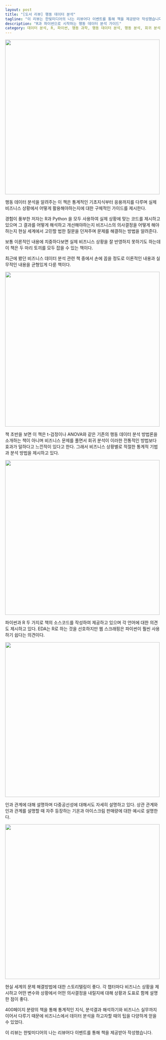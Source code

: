 ```yaml
---
layout: post
title: "[도서 리뷰] 행동 데이터 분석"
tagline: "이 리뷰는 한빛미디어의 나는 리뷰어다 이벤트를 통해 책을 제공받아 작성했습니다."
description: "R과 파이썬으로 시작하는 행동 데이터 분석 가이드"
category: 데이터 분석, R, 파이썬, 행동 과학, 행동 데이터 분석, 행동 분석, 회귀 분석, 상관 분석, 부트스트랩, 인과관계 다이어그램, 교란 해소, 결측 데이터, Python, behavioral analysis
---
```


<img src="https://i.imgur.com/c8Av2pO.jpg" width="500">


행동 데이터 분석을 알려주는 이 책은 통계적인 기초지식부터 응용까지를 다루며
실제 비즈니스 상황에서 어떻게 활용해야하는지에 대한 구체적인 가이드를 제시한다.

경험이 풍부한 저자는 R과 Python 을 모두 사용하여 실제 상황에 맞는 코드를 제시하고 있으며
그 결과를 어떻게 해석하고 개선해야하는지
비즈니스의 의사결정을 어떻게 해야하는지
현실 세계에서 고민할 법한 질문을 던져주며 문제를 해결하는 방법을 알려준다.

보통 이론적인 내용에 치중하다보면 실제 비즈니스 상황을 잘 반영하지 못하기도 하는데 
이 책은 두 마리 토끼를 모두 잡을 수 있는 책이다.

최근에 봤던 비즈니스 데이터 분석 관련 책 중에서 손에 꼽을 정도로 이론적인 내용과 실무적인 내용을 균형있게 다룬 책이다.


<img src="https://i.imgur.com/kgTDdYP.jpg" width="500">

책 초반을 보면 이 책은 t-검정이나 ANOVA와 같은 기존의 행동 데이터 분석 방법론을 소개하는 책이 아니며 비즈니스 문제를 풀면서 회귀 분석이 이러한 전통적인 방법보다 효과가 덜하다고 느낀적이 있다고 한다.
그래서 비즈니스 상황별로 적절한 통계적 기법과 분석 방법을 제시하고 있다.

<img src="https://i.imgur.com/X6LzwTw.jpg" width="500">

파이썬과 R 두 가지로 책의 소스코드를 작성하여 제공하고 있으며 각 언어에 대한 의견도 제시하고 있다.
EDA는 R로 하는 것을 선호하지만 웹 스크래핑은 파이썬이 훨씬 사용하기 쉽다는 의견이다.

<img src="https://i.imgur.com/h1EF018.jpg" width="500">

인과 관계에 대해 설명하며 다중공선성에 대해서도 자세히 설명하고 있다.
상관 관계와 인과 관계를 설명할 때 자주 등장하는 기온과 아이스크림 판매량에 대한 예시로 설명한다.

<img src="https://i.imgur.com/GzHd89H.jpg" width="500">

현실 세계의 문제 해결방법에 대한 스토리텔링이 좋다.
각 챕터마다 비즈니스 상황을 제시하고 어떤 변수와 상황에서 어떤 의사결정을 내릴지에 대해 상황과 도표로 함께 설명한 점이 좋다.

400페이지 분량의 책을 통해 통계적인 지식, 분석결과 해석하기와 비즈니스 실무까지 이어서 다루기 때문에 비즈니스에서 데이터 분석을 하고자할 때의 팁을 다양하게 얻을 수 있었다.

이 리뷰는 한빛미디어의 나는 리뷰어다 이벤트를 통해 책을 제공받아 작성했습니다.
